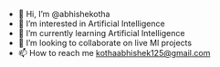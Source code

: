 - 👋 Hi, I’m @abhishekotha
- 👀 I’m interested in Artificial Intelligence
- 🌱 I’m currently learning Artificial Intelligence
- 💞️ I’m looking to collaborate on live Ml projects
- 📫 How to reach me kothaabhishek125@gmail.com

<!---
abhishekotha/abhishekotha is a ✨ special ✨ repository because its `README.md` (this file) appears on your GitHub profile.
You can click the Preview link to take a look at your changes.
--->
